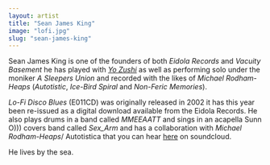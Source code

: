 ```yaml
---
layout: artist
title: "Sean James King"
image: "lofi.jpg"
slug: "sean-james-king"
---
```

Sean James King is one of the founders of both *Eidola Records* and *Vacuity Basement* he has played with *[Yo Zushi](/artists/yo-zushi)* as well as performing solo under the moniker *A Sleepers Union* and recorded with the likes of *Michael Rodham-Heaps* (*Autotistic*, *Ice-Bird Spiral* and *Non-Feric Memories*).

*Lo-Fi Disco Blues* (E011CD) was originally released in 2002 it has this year been re-issued as a digital download available from the Eidola Records. He also plays drums in a band called <em>MMEEAATT</em> and sings in an acapella Sunn O))) covers band called <em>Sex_Arm</em> and has a collaboration with <em>Michael Rodham-Heaps</em>/ Autotistica that you can hear <a href="https://soundcloud.com/eidolarecords/sets/sjk-vs-autotistica">here</a> on soundcloud.

He lives by the sea.
